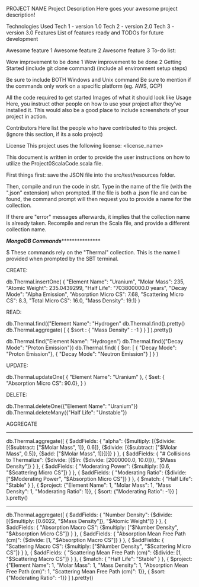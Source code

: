 PROJECT NAME
Project Description
Here goes your awesome project description!

Technologies Used
Tech 1 - version 1.0
Tech 2 - version 2.0
Tech 3 - version 3.0
Features
List of features ready and TODOs for future development

Awesome feature 1
Awesome feature 2
Awesome feature 3
To-do list:

Wow improvement to be done 1
Wow improvement to be done 2
Getting Started
(include git clone command) (include all environment setup steps)

Be sure to include BOTH Windows and Unix command
Be sure to mention if the commands only work on a specific platform (eg. AWS, GCP)

All the code required to get started
Images of what it should look like
Usage
Here, you instruct other people on how to use your project after they’ve installed it. This would also be a good place to include screenshots of your project in action.

Contributors
Here list the people who have contributed to this project. (ignore this section, if its a solo project)

License
This project uses the following license: <license_name>


This document is written in order to provide the user instructions on how to utilize the Project0ScalaCode.scala file.

First things first: save the JSON file into the src/test/resources folder. 

Then, compile and run the code in sbt. Type in the name of the file (with the ".json" extension) when prompted. If the file is both a .json file and can be found, the command prompt will then request you to provide a name for the collection. 

If there are "error" messages afterwards, it implies that the collection name is already taken. Recompile and rerun the Scala file, and provide a different collection name.




*******************************MongoDB Commands**********************************************


$ These commands rely on the "Thermal" collection. This is the name I provided when prompted by the SBT terminal.

CREATE:

db.Thermal.insertOne(
   { "Element Name": "Uranium", "Molar Mass": 235, "Atomic Weight": 235.0439299, "Half Life": "703800000.0 years", "Decay Mode": "Alpha Emission", "Absorption Micro CS": 7.68, "Scattering Micro CS": 8.3, "Total Micro CS": 16.0, "Mass Density": 19.1}
)



READ:

db.Thermal.find({"Element Name": "Hydrogen"
db.Thermal.find().pretty()
db.Thermal.aggregate(
   [
     { $sort : { "Mass Density" : -1 } }
   ]
).pretty()

db.Thermal.find("Element Name": "Hydrogen")
db.Thermal.find({"Decay Mode": "Proton Emission"})
db.Thermal.find( { $or: [ { "Decay Mode": "Proton Emission"}, { "Decay Mode": "Neutron Emission"} ] } )

UPDATE:

db.Thermal.updateOne(
   { "Element Name": "Uranium" },
   {
     $set: { "Absorption Micro CS": 90.0},
   }
)


DELETE:

db.Thermal.deleteOne({"Element Name": "Uranium"})
db.Thermal.deleteMany({"Half Life": "Unstable"})

AGGREGATE


**********

db.Thermal.aggregate([
    {	$addFields:
        {
            "alpha": {$multiply: [{$divide: [{$subtract: ["$Molar Mass", 1]}, 0.6]}, {$divide: [{$subtract: ["$Molar Mass", 0.5]}, {$add: ["$Molar Mass", 1]}]}]}
        }
    },
    {   $addFields:
        {
            "# Collisions to Thermalize": {$divide: [{$ln: {$divide: [2000000.0, 10.0]}}, "$Mass Density"]}
        }
    },
    {	$addFields:
        {
            "Moderating Power": {$multiply: [0.6, "$Scattering Micro CS"]}
        }
    },
    {	$addFields:
        {
            "Moderating Ratio": {$divide: ["$Moderating Power", "$Absorption Micro CS"]}
        }
    },
    {   $match: { "Half Life": "Stable" } },
    {   $project: {"Element Name": 1, "Molar Mass": 1, "Mass Density": 1, "Moderating Ratio": 1}},
    {   $sort: {"Moderating Ratio": -1}}
    ]
    ).pretty()


************

db.Thermal.aggregate([
{	$addFields:
    {
        "Number Density": {$divide: [{$multiply: [0.6022, "$Mass Density"]}, "$Atomic Weight"]}
    }
},
{	$addFields:
    {
        "Absorption Macro CS": {$multiply: ["$Number Density", "$Absorption Micro CS"]}
    }
},
{	$addFields:
    {
        "Absorption Mean Free Path (cm)": {$divide: [1, "$Absorption Macro CS"]}
    }
},
{	$addFields:
    {
        "Scattering Macro CS": {$multiply: ["$Number Density", "$Scattering Micro CS"]}
    }
},
{	$addFields:
    {
        "Scattering Mean Free Path (cm)": {$divide: [1, "$Scattering Macro CS"]}
    }
},
    {   $match: { "Half Life": "Stable" } },
    {   $project: {"Element Name": 1, "Molar Mass": 1, "Mass Density": 1, "Absorption Mean Free Path (cm)": 1, "Scattering Mean Free Path (cm)": 1}},
    {   $sort: {"Moderating Ratio": -1}}
    ]
    ).pretty()

